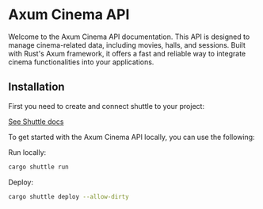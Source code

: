 # Axum Cinema API

Welcome to the Axum Cinema API documentation. This API is designed to manage cinema-related data, including movies, halls, and sessions. Built with Rust's Axum framework, it offers a fast and reliable way to integrate cinema functionalities into your applications.

## Installation

First you need to create and connect shuttle to your project: 

[See Shuttle docs](https://shuttle.rs/docs/getting-started/installation)

To get started with the Axum Cinema API locally, you can use the following:

Run locally:

```bash
cargo shuttle run
```

Deploy: 
```bash
cargo shuttle deploy --allow-dirty
```